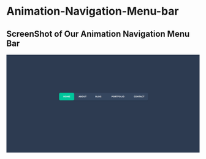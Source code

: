 # Animation-Navigation-Menu-bar
<h2>ScreenShot of Our Animation Navigation Menu Bar </h2>
<img src="anmenu.png"/>

